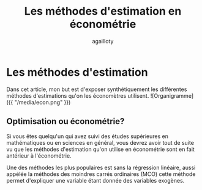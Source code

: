 ﻿---
layout: post
author: agailloty
title: "Les méthodes d'estimation en économétrie"
category: Econométrie
---



# Les méthodes d'estimation

Dans cet article, mon but est d'exposer synthétiquement les différentes méthodes d'estimations qu'on les économètres utilisent.
![Organigramme]({{ "/media/econ.png" }})

## Optimisation ou économétrie?

Si vous êtes quelqu'un qui avez suivi des études supérieures en mathématiques ou en sciences en général, vous devrez avoir tout de suite vu que les méthodes d'estimation qu'on utilise en économétrie sont en fait antérieur à l'économétrie. 

Une des méthodes les plus populaires est sans la régression linéaire, aussi appélée la méthodes des moindres carrés ordinaires (MCO) cette méthode permet d'expliquer une variable étant donnée des variables exogènes. 




